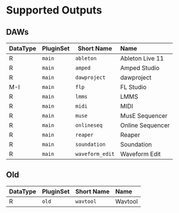 
# Supported Outputs
## DAWs
| DataType | PluginSet | Short Name | Name |
| --- | --- | --- | :--- |
| R | ```main``` | ```ableton``` | Ableton Live 11 |
| R | ```main``` | ```amped``` | Amped Studio |
| R | ```main``` | ```dawproject``` | dawproject |
| M-I | ```main``` | ```flp``` | FL Studio |
| R | ```main``` | ```lmms``` | LMMS |
| R | ```main``` | ```midi``` | MIDI |
| R | ```main``` | ```muse``` | MusE Sequencer |
| R | ```main``` | ```onlineseq``` | Online Sequencer |
| R | ```main``` | ```reaper``` | Reaper |
| R | ```main``` | ```soundation``` | Soundation |
| R | ```main``` | ```waveform_edit``` | Waveform Edit |

## Old
| DataType | PluginSet | Short Name | Name |
| --- | --- | --- | :--- |
| R | ```old``` | ```wavtool``` | Wavtool |